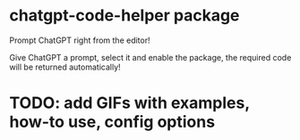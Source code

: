 # chatgpt-code-helper package

Prompt ChatGPT right from the editor!

Give ChatGPT a prompt, select it and enable the package, the required code will be returned automatically!

# TODO: add GIFs with examples, how-to use, config options
